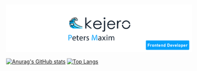 ![Header](https://raw.githubusercontent.com/kejjero/kejjero/main/assets/banner.jpg)

[![Anurag's GitHub stats](https://github-readme-stats.vercel.app/api?username=kejjero)](https://github.com/anuraghazra/github-readme-stats)
[![Top Langs](https://github-readme-stats.vercel.app/api/top-langs/?username=kejjero&layout=compact)](https://github.com/anuraghazra/github-readme-stats)

<!-- ### Hi there 👋 -->

<!--
**kejjero/kejjero** is a ✨ _special_ ✨ repository because its `README.md` (this file) appears on your GitHub profile.

Here are some ideas to get you started:

- 🔭 I’m currently working on ...
- 🌱 I’m currently learning ...
- 👯 I’m looking to collaborate on ...
- 🤔 I’m looking for help with ...
- 💬 Ask me about ...
- 📫 How to reach me: ...
- 😄 Pronouns: ...
- ⚡ Fun fact: ...
-->


<!-- - 🌱 I am currently studying at the Yandex Practicum a Web Developer (Frontend)


Projects under development: -->

<!-- 
About me: 


Projects under development(ПРоекты в разработке):


- 📫 How to reach me(Связаться со мной):
email: kejeroarts@yandex.ru -->

